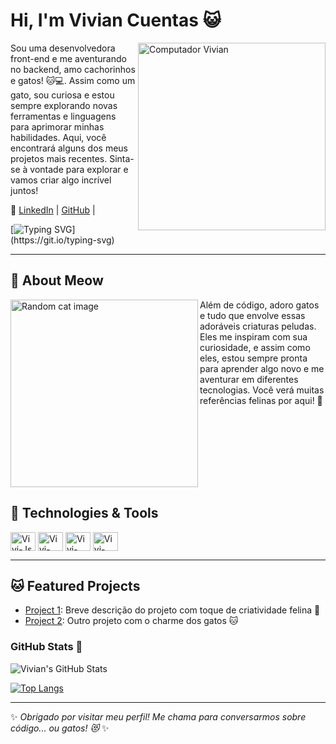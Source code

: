 # Hi, I'm Vivian Cuentas 😺

<img src="https://raw.githubusercontent.com/MicaelliMedeiros/micaellimedeiros/master/image/computer-illustration.png" min-width="300px" max-width="300px" width="300px" align="right" alt="Computador Vivian">

Sou uma desenvolvedora front-end  e me aventurando no backend, amo cachorinhos e  gatos! 🐱💻. Assim como um gato, sou curiosa e estou sempre explorando novas ferramentas e linguagens para aprimorar minhas habilidades. Aqui, você encontrará alguns dos meus projetos mais recentes. Sinta-se à vontade para explorar e vamos criar algo incrível juntos! 

🔗 [LinkedIn](https://www.linkedin.com/in/vivianrc_c) | [GitHub](https://github.com/vivianrcc) | 

[![Typing SVG](https://readme-typing-svg.herokuapp.com?color=00FFFF&size=35&center=true&vCenter=true&width=1000&lines=Welcome+to+my+GitHub!;Let's+build+something+purr-fect!)](https://git.io/typing-svg)

---

## 🐾 About Meow

<img align="left" src="https://tenor.com/pt-BR/view/cat-gif-26024704" alt="Random cat image" width="300px"/>

Além de código, adoro gatos e tudo que envolve essas adoráveis criaturas peludas. Eles me inspiram com sua curiosidade, e assim como eles, estou sempre pronta para aprender algo novo e me aventurar em diferentes tecnologias. Você verá muitas referências felinas por aqui! 🐾

<br clear="left"/>

## 🚀 Technologies & Tools

<img align="center" alt="Vivi-Js" height="30" width="40" src="https://cdn.jsdelivr.net/gh/devicons/devicon/icons/javascript/javascript-original.svg" /> 
<img align="center" alt="Vivi-Git" height="30" width="40" src="https://cdn.jsdelivr.net/gh/devicons/devicon/icons/git/git-original.svg"/>
<img align="center" alt="Vivi-HTML" height="30" width="40" src="https://cdn.jsdelivr.net/gh/devicons/devicon/icons/html5/html5-original.svg"/>
<img align="center" alt="Vivi-css" height="30" width="40" src="https://cdn.jsdelivr.net/gh/devicons/devicon/icons/css3/css3-original.svg" />

---

## 🐱 Featured Projects
- [Project 1](https://github.com/username/project1): Breve descrição do projeto com toque de criatividade felina 🐾
- [Project 2](https://github.com/username/project2): Outro projeto com o charme dos gatos 🐱

### GitHub Stats 🐾
![Vivian's GitHub Stats](https://github-readme-stats.vercel.app/api?username=vivianrcc&show_icons=true&theme=radical)

[![Top Langs](https://github-readme-stats.vercel.app/api/top-langs/?username=vivianrcc&layout=compact&theme=radical)](https://github.com/anuraghazra/github-readme-stats)

---

✨ *Obrigado por visitar meu perfil! Me chama para conversarmos sobre código... ou gatos! 😻* ✨


